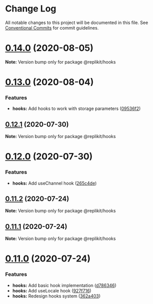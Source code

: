 # Change Log

All notable changes to this project will be documented in this file.
See [Conventional Commits](https://conventionalcommits.org) for commit guidelines.

# [0.14.0](https://github.com/Exeteres/Replikit/compare/v0.13.0...v0.14.0) (2020-08-05)

**Note:** Version bump only for package @replikit/hooks





# [0.13.0](https://github.com/Exeteres/Replikit/compare/v0.12.1...v0.13.0) (2020-08-04)


### Features

* **hooks:** Add hooks to work with storage parameters ([09536f2](https://github.com/Exeteres/Replikit/commit/09536f2082364c46a8c14b70694e08e4b27e0b8e))





## [0.12.1](https://github.com/Exeteres/Replikit/compare/v0.12.0...v0.12.1) (2020-07-30)

**Note:** Version bump only for package @replikit/hooks





# [0.12.0](https://github.com/Exeteres/Replikit/compare/v0.11.2...v0.12.0) (2020-07-30)


### Features

* **hooks:** Add useChannel hook ([265c4de](https://github.com/Exeteres/Replikit/commit/265c4de8f17ea1db9c63e8900be28e1c50e5ae14))





## [0.11.2](https://github.com/Exeteres/Replikit/compare/v0.11.1...v0.11.2) (2020-07-24)

**Note:** Version bump only for package @replikit/hooks





## [0.11.1](https://github.com/Exeteres/Replikit/compare/v0.11.0...v0.11.1) (2020-07-24)

**Note:** Version bump only for package @replikit/hooks






# [0.11.0](https://github.com/Exeteres/Replikit/compare/v0.10.1...v0.11.0) (2020-07-24)


### Features

* **hooks:** Add basic hook implementation ([d786346](https://github.com/Exeteres/Replikit/commit/d786346d18eba2476794dbc165f92d9b405500a8))
* **hooks:** Add useLocale hook ([927f716](https://github.com/Exeteres/Replikit/commit/927f7165d4217aaad27eea2275f8668b1a8dc906))
* **hooks:** Redesign hooks system ([362a403](https://github.com/Exeteres/Replikit/commit/362a403fac7311a79a43f1d75346edcdfbb20a11))

